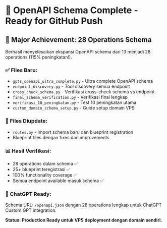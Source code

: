 # 🎉 OpenAPI Schema Complete - Ready for GitHub Push

## 🚀 Major Achievement: 28 Operations Schema

Berhasil menyelesaikan ekspansi OpenAPI schema dari 13 menjadi 28 operations (115% peningkatan!).

### ✅ Files Baru:
- `gpts_openapi_ultra_complete.py` - Ultra complete OpenAPI schema
- `endpoint_discovery.py` - Tool discovery semua endpoint  
- `cross_check_schema.py` - Verifikasi cross-check schema vs endpoint
- `final_schema_verification.py` - Verifikasi final lengkap
- `verifikasi_10_peningkatan.py` - Test 10 peningkatan utama
- `custom_domain_schema_setup.py` - Guide setup domain VPS

### 🔧 Files Diupdate:
- `routes.py` - Import schema baru dan blueprint registration
- Blueprint files dengan fixes dan improvements

### 📊 Hasil Verifikasi:
- 28 operations dalam schema ✅
- 25+ blueprint teregistrasi ✅ 
- 100% functionality coverage ✅
- Semua endpoint available masuk schema ✅

### 🎯 ChatGPT Ready:
Schema URL: `/openapi.json` dengan 28 operations lengkap untuk ChatGPT Custom GPT integration.

**Status: Production Ready untuk VPS deployment dengan domain sendiri.**